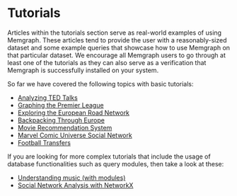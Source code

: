 # Tutorials

Articles within the tutorials section serve as real-world examples of using Memgraph. These articles tend to provide the user with a reasonably-sized dataset and some example queries that showcase how to use Memgraph on that particular dataset. We encourage all Memgraph users to go through at least one of the tutorials as they can also serve as a verification that Memgraph is successfully installed on your system.

So far we have covered the following topics with basic tutorials:

* [Analyzing TED Talks](analyzing-ted-talks.md)
* [Graphing the Premier League](graphing-the-premier-league.md)
* [Exploring the European Road Network](exploring-the-european-road-network.md)
* [Backpacking Through Europe](backpacking-through-europe.md)
* [Movie Recommendation System](movie-recommendation.md)
* [Marvel Comic Universe Social Network](marvel-universe.md)
* [Football Transfers](football-transfers.md)

If you are looking for more complex tutorials that include the usage of database functionalities such as query modules, then take a look at these:

* [Understanding music \(with modules\)](understanding-music-with-modules.md)
* [Social Network Analysis with NetworkX](social-network-analysis.md)

